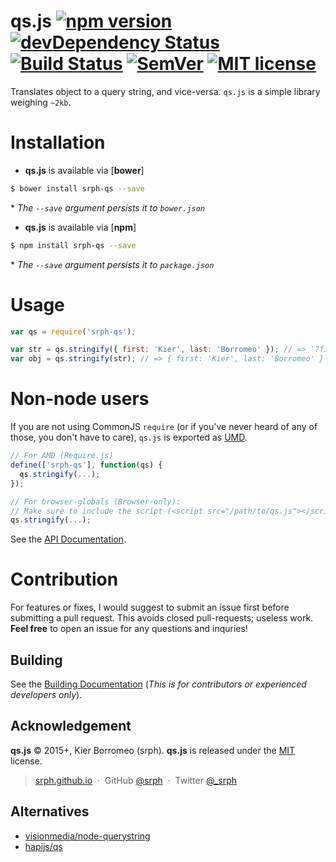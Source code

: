 # qs.js [![npm version](http://img.shields.io/npm/v/srph-qs.svg?style=flat)](https://npmjs.org/package/srph-qs) [![devDependency Status](https://david-dm.org/srph/qs.js/dev-status.svg)](https://david-dm.org/srph/qs.js#info=devDependencies) [![Build Status](https://travis-ci.org/srph/qs.js.svg?branch=master)](https://travis-ci.org/srph/reflux-flash?branch=master) [![SemVer](http://img.shields.io/badge/semver-2.0.0-brightgreen.svg)](http://semver.org/spec/v2.0.0.html) [![MIT license](http://img.shields.io/badge/license-MIT-brightgreen.svg)](http://opensource.org/licenses/MIT)

Translates object to a query string, and vice-versa. `qs.js` is a simple library weighing `~2kb`.

# Installation

- **qs.js** is available via [**bower**]

```bash
$ bower install srph-qs --save
```

 \* *The `--save` argument persists it to `bower.json`* 

- **qs.js** is available via [**npm**]

```bash
$ npm install srph-qs --save
```

\* *The `--save` argument persists it to `package.json`* 

# Usage

```js
var qs = require('srph-qs');

var str = qs.stringify({ first: 'Kier', last: 'Borromeo' }); // => '?first=Kier&last=Borromeo'
var obj = qs.stringify(str); // => { first: 'Kier', last: 'Borromeo' }
```

# Non-node users

If you are not using CommonJS `require` (or if you've never heard of any of those, you don't have to care), `qs.js` is exported as [UMD](https://github.com/umdjs/umd).

```js
// For AMD (Require.js)
define(['srph-qs'], function(qs) {
  qs.stringify(...);
});

// For browser-globals (Browser-only):
// Make sure to include the script (<script src="/path/to/qs.js"></script>)
qs.stringify(...);
```

See the [API Documentation]().

# Contribution

For features or fixes, I would suggest to submit an issue first before submitting a pull request. This avoids closed pull-requests; useless work. **Feel free** to open an issue for any questions and inquries!

## Building

See the [Building Documentation]() (*This is for contributors or experienced developers only*).

## Acknowledgement

**qs.js** © 2015+, Kier Borromeo (srph). **qs.js** is released under the [MIT](mit-license.org) license.

> [srph.github.io](http://srph.github.io) &nbsp;&middot;&nbsp;
> GitHub [@srph](https://github.com/srph) &nbsp;&middot;&nbsp;
> Twitter [@_srph](https://twitter.com/_srph)

## Alternatives

- [visionmedia/node-querystring](https://github.com/visionmedia/node-querystring)
- [hapijs/qs](https://github.com/hapijs/qs)